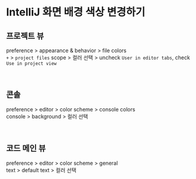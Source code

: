 # IntelliJ 화면 배경 색상 변경하기

## 프로젝트 뷰
preference > appearance & behavior > file colors   
`+` > `project files` scope > 컬러 선택 > uncheck `User in editor tabs`, check `Use in project view`

<br/>

## 콘솔
preference > editor > color scheme > console colors  
console > background > 컬러 선택

<br/>

## 코드 메인 뷰
preference > editor > color scheme > general   
text > default text > 컬러 선택
